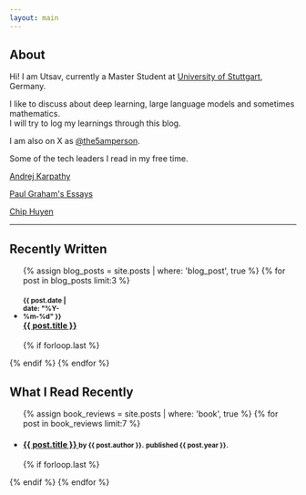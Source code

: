 ```yaml
---
layout: main
---
```


## About

Hi! I am Utsav, currently a Master Student at [University of Stuttgart](https://www.uni-stuttgart.de/), Germany. 

I like to discuss about deep learning, large language models and sometimes mathematics.  
I will try to log my learnings through this blog.

I am also on X as [@the5amperson](https://x.com/the5amperson). 

Some of the tech leaders I read in my free time.  

[Andrej Karpathy](https://karpathy.github.io/)  

[Paul Graham's Essays](https://paulgraham.com/articles.html)       

[Chip Huyen](https://huyenchip.com/)

---

## Recently Written

<ul class="related-posts">

{% assign blog_posts = site.posts | where: 'blog_post', true %}
{% for post in blog_posts limit:3 %}
    <li class="main-page-list">
        <h4>
            <div style="display: inline-block; width: 90px">
                <small>{{ post.date | date: "%Y-%m-%d" }}</small>
            </div>
            <div id="main-page-blogs-list">
                <a class="una" href="{{ site.baseurl }}{{ post.url }}">
                    <span>{{ post.title }}</span>
                </a>
            </div>
        </h4>
    </li>
    {% if forloop.last %}</ul>{% endif %}
{% endfor %}


## What I Read Recently

<ul class="related-posts">

{% assign book_reviews = site.posts | where: 'book', true %}
{% for post in book_reviews limit:7 %}
    <li class="main-page-list">
        <h4>
        <a class="una" href="{{ post.goodreads_url }}">
            <span>{{ post.title }}</span>
        </a>
            <small>by {{ post.author }}.</small>
            <small>published {{ post.year }}.</small>
        </h4>
    </li>
    {% if forloop.last %}</ul>{% endif %}
{% endfor %}
